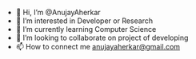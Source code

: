 - 👋 Hi, I’m @AnujayAherkar
- 👀 I’m interested in Developer or Research
- 🌱 I’m currently learning Computer Science
- 💞️ I’m looking to collaborate on project of developing
- 📫 How to connect me anujayaherkar@gmail.com

<!---
AnujayAherkar/AnujayAherkar is a ✨ special ✨ repository because its `README.md` (this file) appears on your GitHub profile.
You can click the Preview link to take a look at your changes.
--->
